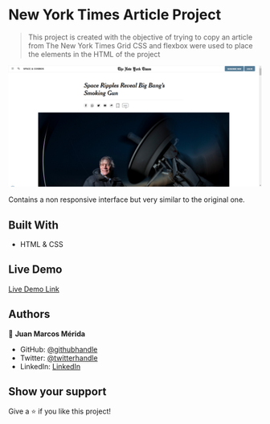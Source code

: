 # New York Times Article Project

> This project is created with the objective of trying to copy an article from The New York Times
> Grid CSS and flexbox were used to place the elements in the HTML of the project

![screenshot](./screenshot.png)

Contains a non responsive interface but very similar to the original one.

## Built With

- HTML & CSS

## Live Demo

[Live Demo Link](https://marcosmerida.github.io/New-York-Times-article-Project/)

## Authors

👤 **Juan Marcos Mérida**

- GitHub: [@githubhandle](https://github.com/marcosmerida)
- Twitter: [@twitterhandle](https://twitter.com/c05mar)
- LinkedIn: [LinkedIn](https://linkedin.com/in/marcos-merida-219437206/)

## Show your support

Give a ⭐️ if you like this project!

